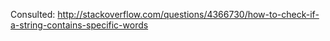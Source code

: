 Consulted: http://stackoverflow.com/questions/4366730/how-to-check-if-a-string-contains-specific-words